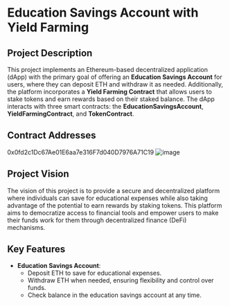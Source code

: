 # Education Savings Account with Yield Farming

## Project Description
This project implements an Ethereum-based decentralized application (dApp) with the primary goal of offering an **Education Savings Account** for users, where they can deposit ETH and withdraw it as needed. Additionally, the platform incorporates a **Yield Farming Contract** that allows users to stake tokens and earn rewards based on their staked balance. The dApp interacts with three smart contracts: the **EducationSavingsAccount**, **YieldFarmingContract**, and **TokenContract**.


## Contract Addresses
0x0fd2c1Dc67Ae01E6aa7e316F7d040D7976A71C19
![image](https://github.com/user-attachments/assets/884679ae-79f8-4af4-8903-baa7ecdbf085)



## Project Vision
The vision of this project is to provide a secure and decentralized platform where individuals can save for educational expenses while also taking advantage of the potential to earn rewards by staking tokens. This platform aims to democratize access to financial tools and empower users to make their funds work for them through decentralized finance (DeFi) mechanisms.

## Key Features
- **Education Savings Account**:
  - Deposit ETH to save for educational expenses.
  - Withdraw ETH when needed, ensuring flexibility and control over funds.
  - Check balance in the education savings account at any time.
  
